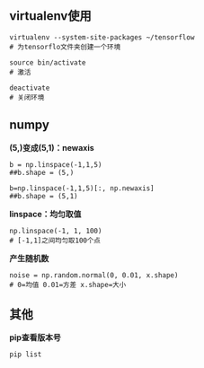 ## virtualenv使用
```
virtualenv --system-site-packages ~/tensorflow
# 为tensorflo文件夹创建一个环境

source bin/activate
# 激活

deactivate
# 关闭环境
```

## numpy
**(5,)变成(5,1)：newaxis**
```
b = np.linspace(-1,1,5)
##b.shape = (5,)

b=np.linspace(-1,1,5)[:, np.newaxis]
##b.shape = (5,1)
```
**linspace：均匀取值**
```
np.linspace(-1, 1, 100)
# [-1,1]之间均匀取100个点
```

**产生随机数**

```
noise = np.random.normal(0, 0.01, x.shape)
# 0=均值 0.01=方差 x.shape=大小
```
## 其他
**pip查看版本号**
```
pip list
```
